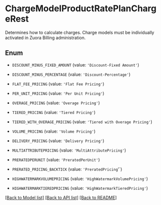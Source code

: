 # ChargeModelProductRatePlanChargeRest

Determines how to calculate charges. Charge models must be individually activated in Zuora Billing administration. 

## Enum

* `DISCOUNT_MINUS_FIXED_AMOUNT` (value: `'Discount-Fixed Amount'`)

* `DISCOUNT_MINUS_PERCENTAGE` (value: `'Discount-Percentage'`)

* `FLAT_FEE_PRICING` (value: `'Flat Fee Pricing'`)

* `PER_UNIT_PRICING` (value: `'Per Unit Pricing'`)

* `OVERAGE_PRICING` (value: `'Overage Pricing'`)

* `TIERED_PRICING` (value: `'Tiered Pricing'`)

* `TIERED_WITH_OVERAGE_PRICING` (value: `'Tiered with Overage Pricing'`)

* `VOLUME_PRICING` (value: `'Volume Pricing'`)

* `DELIVERY_PRICING` (value: `'Delivery Pricing'`)

* `MULTIATTRIBUTEPRICING` (value: `'MultiAttributePricing'`)

* `PRERATEDPERUNIT` (value: `'PreratedPerUnit'`)

* `PRERATED_PRICING_BACKTICK` (value: `'PreratedPricing`'`)

* `HIGHWATERMARKVOLUMEPRICING` (value: `'HighWatermarkVolumePricing'`)

* `HIGHWATERMARKTIEREDPRICING` (value: `'HighWatermarkTieredPricing'`)

[[Back to Model list]](../README.md#documentation-for-models) [[Back to API list]](../README.md#documentation-for-api-endpoints) [[Back to README]](../README.md)


